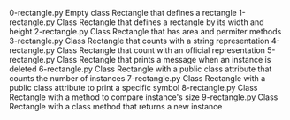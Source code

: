 0-rectangle.py	Empty class Rectangle that defines a rectangle
1-rectangle.py	Class Rectangle that defines a rectangle by its width and height
2-rectangle.py	Class Rectangle that has area and permiter methods
3-rectangle.py	Class Rectangle that counts with a string representation
4-rectangle.py	Class Rectangle that count with an official representation
5-rectangle.py	Class Rectangle that prints a message when an instance is deleted
6-rectangle.py	Class Rectangle with a public class attribute that counts the number of instances
7-rectangle.py	Class Rectangle with a public class attribute to print a specific symbol
8-rectangle.py	Class Rectangle with a method to compare instance's size
9-rectangle.py	Class Rectangle with a class method that returns a new instance
